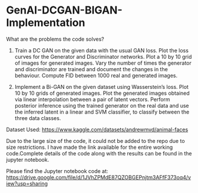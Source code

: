 # GenAI-DCGAN-BIGAN-Implementation

What are the problems the code solves?

1. Train a DC GAN on the given data with the usual GAN loss. Plot the loss curves for the Generator and Discriminator networks. Plot a 10 by 10 grid of images for generated images. Vary the number of times the generator and discriminator are trained and document the changes in the behaviour. Compute FID between 1000 real and generated images.

2.  Implement a Bi-GAN on the given dataset using Wasserstein’s loss. Plot 10 by 10 grids of generated images. Plot the generated images obtained via linear interpolation between a pair of latent vectors.
 Perform posterior inference using the trained generator on the real data and use the inferred latent in a linear and SVM classifier, to classify between the three data classes.


Dataset Used: https://www.kaggle.com/datasets/andrewmvd/animal-faces

Due to the large size of the code, it could not be added to the repo due to size restrictions. I have made the link available for the entire working code.Complete details of the code along with the results can be found in the jupyter notebook.


Please find the Jupyter notebook code at: https://drive.google.com/file/d/1JVhZPMdE87QZOBGEPnjtm3AFfF373oq4/view?usp=sharing
